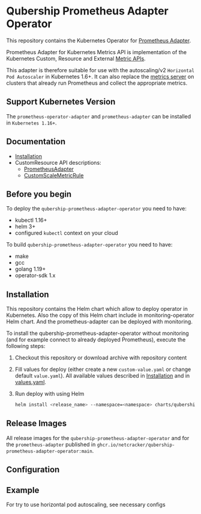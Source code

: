 # Qubership Prometheus Adapter Operator

This repository contains the Kubernetes Operator for
[Prometheus Adapter](https://github.com/kubernetes-sigs/prometheus-adapter).

Prometheus Adapter for Kubernetes Metrics API is implementation of the Kubernetes Custom, Resource and External
[Metric APIs](https://github.com/kubernetes/metrics).

This adapter is therefore suitable for use with the autoscaling/v2 `Horizontal Pod Autoscaler` in Kubernetes 1.6+.
It can also replace the [metrics server](https://github.com/kubernetes-incubator/metrics-server) on clusters
that already run Prometheus and collect the appropriate metrics.

## Support Kubernetes Version

The `prometheus-operator-adapter` and `prometheus-adapter` can be installed in `Kubernetes 1.16+`.

## Documentation

* [Installation](docs/install.md)
* CustomResource API descriptions:
  * [PrometheusAdapter](docs/api.md)
  * [CustomScaleMetricRule](docs/api.md)

## Before you begin

To deploy the `qubership-prometheus-adapter-operator` you need to have:

* kubectl 1.16+
* helm 3+
* configured `kubectl` context on your cloud

To build `qubership-prometheus-adapter-operator` you need to have:

* make
* gcc
* golang 1.19+
* operator-sdk 1.x

## Installation

This repository contains the Helm chart which allow to deploy operator in Kubernetes.
Also the copy of this Helm chart include in monitoring-operator Helm chart. And the prometheus-adapter can be
deployed with monitoring.

To install the qubership-prometheus-adapter-operator without monitoring (and for example connect to already deployed Prometheus),
execute the following steps:

1. Checkout this repository or download archive with repository content

2. Fill values for deploy (either create a new `custom-value.yaml` or change default `value.yaml`).
   All available values described in [Installation](docs/install.md) and in
   [values.yaml](charts/qubership-prometheus-adapter-operator/values.yaml).
3. Run deploy with using Helm

   ```bash
   helm install <release_name> --namespace=<namespace> charts/qubership-prometheus-adapter-operator -f /path/to/custom-value.yaml
   ```

## Release Images

All release images for the `qubership-prometheus-adapter-operator` and for the `prometheus-adapter` published in
`ghcr.io/netcracker/qubership-prometheus-adapter-operator:main`.

## Configuration

## Example

For try to use horizontal pod autoscaling, see necessary configs
